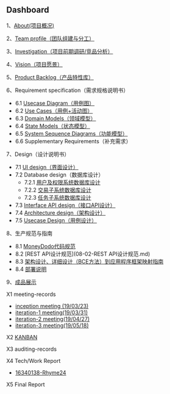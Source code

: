 ## Dashboard

1、[About(项目概况)](01-about.md)

2、[Team profile（团队组建与分工）](02-team-profile.md)

3、[Investigation（项目前期调研/竞品分析）](03-investigation.md)

4、[Vision（项目愿景）](04-vision.md)

5、[Product Backlog（产品特性库）](05-Product-Backlog.md)

6、Requirement specification（需求规格说明书）

- 6.1 [Usecase Diagram（用例图）](06-01-usecase-diagram.png)
- 6.2 [Use Cases（用例+活动图）](06-02-use-cases.md)
- 6.3 [Domain Models（领域模型）](06-03-domain-model.md)
- 6.4 [State Models（状态模型）](06-04-state-model.md)
- 6.5 [System Sequence Diagrams（功能模型）](06-05-system-sequence-diagram.md)
- 6.6 Supplementary Requirements（补充需求）

7、Design（设计说明书）

- 7.1 [UI design（界面设计）](07-01-ui-design.md)
- 7.2 Database design（数据库设计）
  - 7.2.1 [用户及权限系统数据库设计](07-02-01-用户及权限系统数据库设计.md)
  - 7.2.2 [交易子系统数据库设计](07-02-02-交易子系统数据库设计.md)
  - 7.2.3 [任务子系统数据库设计](07-02-03-任务子系统数据库设计.md)
- 7.3 [Interface API design（接口API设计）](07-03-interface-API-design.md)
- 7.4 [Architecture design（架构设计）](07-04-software-architecture-document.md)
- 7.5 [Usecase Design（用例设计）](07-05-usecase-design.md)

8、生产规范与指南

- 8.1 [MoneyDodo代码规范](08-01-MoneyDodo代码规范.md)
- 8.2 [REST API设计规范](08-02-REST API设计规范.md)
- 8.3 [架构设计、详细设计（BCE方法）到应用程序框架映射指南](08-03-architecture-BCE.md)
- 8.4 [部署说明](08-04-deployment-guidance.md)

9、[成品展示](效果演示.md)

X1 meeting-records

- [inception meeting (19/03/23)](X1-meeting-record0.md)
- [iteration-1 meeting(19/03/31)](X1-meeting-record1.md)
- [iteration-2 meeting(19/04/27)](X1-meeting-record2.md)
- [iteration-3 meeting(19/05/18)](X1-meeting-record3.md)

X2 [KANBAN](<https://github.com/orgs/money-hub/projects> )

X3 auditing-records

X4 Tech/Work Report

- [16340138-Rhyme24](https://blog.csdn.net/qq_36304567/article/details/94191997)

X5 Final Report
